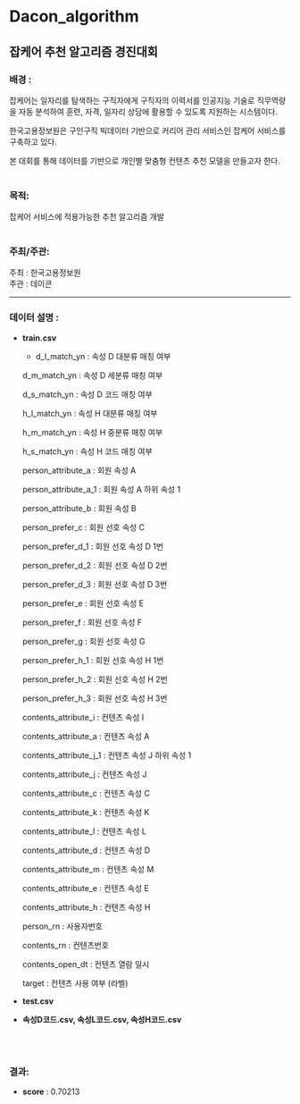 # Dacon_algorithm

## **잡케어 추천 알고리즘** 경진대회

### **배경** :

잡케어는 일자리를 탐색하는 구직자에게 구직자의 이력서를 인공지능 기술로 직무역량을 자동 분석하여 훈련, 자격, 일자리 상담에 활용할 수 있도록 지원하는 시스템이다.

한국고용정보원은 구인구직 빅데이터 기반으로 커리어 관리 서비스인 잡케어 서비스를 구축하고 있다.

본 대회를 통해 데이터를 기반으로 개인별 맞춤형 컨텐츠 추천 모델을 만들고자 한다.
<br></br>

### **목적**:

잡케어 서비스에 적용가능한 추천 알고리즘 개발
<br></br>

### **주최/주관**:

주최 : 한국고용정보원
</br>주관 : 데이콘

---

### **데이터 설명** :

- **train.csv**

  - d_l_match_yn : 속성 D 대분류 매칭 여부

  d_m_match_yn : 속성 D 세분류 매칭 여부

  d_s_match_yn : 속성 D 코드 매칭 여부

  h_l_match_yn : 속성 H 대분류 매칭 여부

  h_m_match_yn : 속성 H 중분류 매칭 여부

  h_s_match_yn : 속성 H 코드 매칭 여부

  person_attribute_a : 회원 속성 A

  person_attribute_a_1 : 회원 속성 A 하위 속성 1

  person_attribute_b : 회원 속성 B

  person_prefer_c : 회원 선호 속성 C

  person_prefer_d_1 : 회원 선호 속성 D 1번

  person_prefer_d_2 : 회원 선호 속성 D 2번

  person_prefer_d_3 : 회원 선호 속성 D 3번

  person_prefer_e : 회원 선호 속성 E

  person_prefer_f : 회원 선호 속성 F

  person_prefer_g : 회원 선호 속성 G

  person_prefer_h_1 : 회원 선호 속성 H 1번

  person_prefer_h_2 : 회원 선호 속성 H 2번

  person_prefer_h_3 : 회원 선호 속성 H 3번

  contents_attribute_i : 컨텐츠 속성 I

  contents_attribute_a : 컨텐츠 속성 A

  contents_attribute_j_1 : 컨텐츠 속성 J 하위 속성 1

  contents_attribute_j : 컨텐츠 속성 J

  contents_attribute_c : 컨텐츠 속성 C

  contents_attribute_k : 컨텐츠 속성 K

  contents_attribute_l : 컨텐츠 속성 L

  contents_attribute_d : 컨텐츠 속성 D

  contents_attribute_m : 컨텐츠 속성 M

  contents_attribute_e : 컨텐츠 속성 E

  contents_attribute_h : 컨텐츠 속성 H

  person_rn : 사용자번호

  contents_rn : 컨텐츠번호

  contents_open_dt : 컨텐츠 열람 일시

  target : 컨텐츠 사용 여부 (라벨)

- **test.csv**
- **속성D코드.csv, 속성L코드.csv, 속성H코드.csv**

<br></br>

### **결과**:

- **score** : 0.70213
